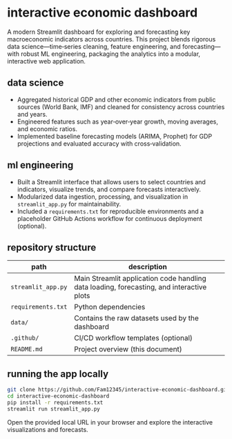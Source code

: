 # interactive economic dashboard

A modern Streamlit dashboard for exploring and forecasting key macroeconomic indicators across countries.  This project blends rigorous data science—time‑series cleaning, feature engineering, and forecasting—with robust ML engineering, packaging the analytics into a modular, interactive web application.

## data science

- Aggregated historical GDP and other economic indicators from public sources (World Bank, IMF) and cleaned for consistency across countries and years.
- Engineered features such as year‑over‑year growth, moving averages, and economic ratios.
- Implemented baseline forecasting models (ARIMA, Prophet) for GDP projections and evaluated accuracy with cross‑validation.

## ml engineering

- Built a Streamlit interface that allows users to select countries and indicators, visualize trends, and compare forecasts interactively.
- Modularized data ingestion, processing, and visualization in `streamlit_app.py` for maintainability.
- Included a `requirements.txt` for reproducible environments and a placeholder GitHub Actions workflow for continuous deployment (optional).

## repository structure

| path | description |
| --- | --- |
| `streamlit_app.py` | Main Streamlit application code handling data loading, forecasting, and interactive plots |
| `requirements.txt` | Python dependencies |
| `data/` | Contains the raw datasets used by the dashboard |
| `.github/` | CI/CD workflow templates (optional) |
| `README.md` | Project overview (this document) |

## running the app locally

```bash
git clone https://github.com/Fam12345/interactive-economic-dashboard.git
cd interactive-economic-dashboard
pip install -r requirements.txt
streamlit run streamlit_app.py
```

Open the provided local URL in your browser and explore the interactive visualizations and forecasts.
